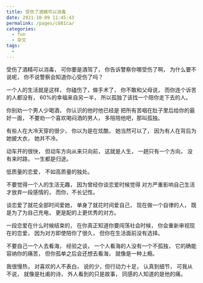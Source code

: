 ```yaml
---
title: 受伤了酒精可以消毒
date: 2021-10-09 11:45:43
permalink: /pages/c881ca/
categories:
  - fun
  - 杂文
tags:
  - 
---
```

受伤了酒精可以消毒，
 可你要是酒驾了，
 你告诉警察你哪受伤了啊，
 为什么要不说呢，
 你不说警察会知道你心受伤了吗？

 一个人的生活就是这样，
 你磕伤了，做手术了，
 你不敢和父母说，
 而你连个诉苦的人都没有，
 60%的幸福来自另一半，
 所以孤独了该找一个陪你走下去的人。

 你别劝一个男人少喝酒，
 你认识的他时他已经是
 把所有苦咽在肚子里后给你的最好一面，
 不要劝一个喜欢喝闷酒的男人，
 多陪陪他吧，那叫孤独。

 有些人在大冷天穿的很少，
 你以为是在炫酷，
 她当然可以了，
 因为有人在背后为她披大衣，
 她并不冷。

 动车开的很快，
 但动车方向从来只向前，
 这就是人生，
 一趟只有一个方向，
 没有来时路，
 一生都是归途。

 低质量的恋爱，
 不如高质量的独处。

 不要觉得一个人的生活无趣，
 因为曾经你谈恋爱时候觉得
 对方严重影响自己生活
 才放弃一段感情的，
 而你，不长记性。

 谈恋爱了就花全部时间爱她，
 单身了就花时间爱自己，
 现在做一个自律的人，
 既是为了为自己充电，
 更是配的上更优秀的对方。

 一段恋爱在什么时候结束的，
 在你真正知道你要闯荡社会时候，
 你会重新审视现在的恋爱，
 因为对方即使陪你了很久，
 但你在生活面前没有选择。

 不要自己一个人去看海，
 经验之谈，
 一个人看海的人没有一个不孤独，
 它的确能容纳你的痛苦，
 但你孤单之后会还想去看海，
 就像是一种上瘾。

 我很慢热，
 对喜欢的人不表白，
 说的少，但行动力十足，
 认真到细节，
 可我从不说，
 就像是杜甫的诗，
 外人看到的只是故事，
 同感的人知道的是他的痛。